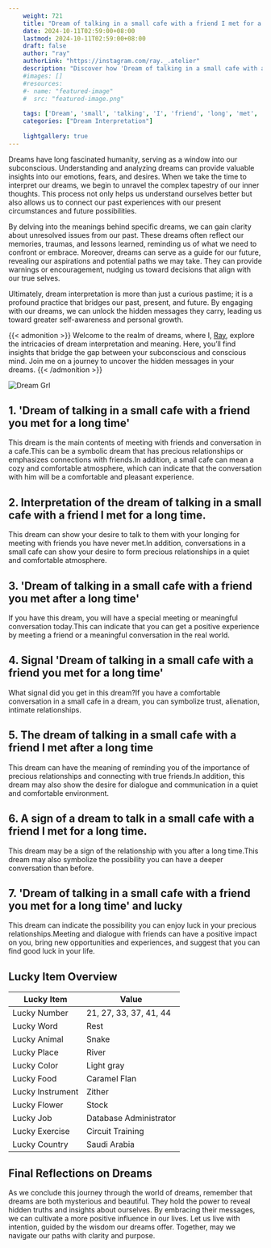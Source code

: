 ```yaml
---
    weight: 721
    title: "Dream of talking in a small cafe with a friend I met for a long time"  # Assuming 'title' column exists
    date: 2024-10-11T02:59:00+08:00
    lastmod: 2024-10-11T02:59:00+08:00
    draft: false
    author: "ray"
    authorLink: "https://instagram.com/ray._.atelier"
    description: "Discover how 'Dream of talking in a small cafe with a friend I met for a long time' can interpret your future and uncover its significant meanings in your life."
    #images: []
    #resources:
    #- name: "featured-image"
    #  src: "featured-image.png"
    
    tags: ['Dream', 'small', 'talking', 'I', 'friend', 'long', 'met', 'time', 'cafe']
    categories: ["Dream Interpretation"]
    
    lightgallery: true
---
```

    
Dreams have long fascinated humanity, serving as a window into our subconscious. Understanding and analyzing dreams can provide valuable insights into our emotions, fears, and desires. When we take the time to interpret our dreams, we begin to unravel the complex tapestry of our inner thoughts. This process not only helps us understand ourselves better but also allows us to connect our past experiences with our present circumstances and future possibilities.

By delving into the meanings behind specific dreams, we can gain clarity about unresolved issues from our past. These dreams often reflect our memories, traumas, and lessons learned, reminding us of what we need to confront or embrace. Moreover, dreams can serve as a guide for our future, revealing our aspirations and potential paths we may take. They can provide warnings or encouragement, nudging us toward decisions that align with our true selves.

Ultimately, dream interpretation is more than just a curious pastime; it is a profound practice that bridges our past, present, and future. By engaging with our dreams, we can unlock the hidden messages they carry, leading us toward greater self-awareness and personal growth.

{{< admonition >}}
Welcome to the realm of dreams, where I, [Ray](https://instagram.com/ray._.atelier), explore the intricacies of dream interpretation and meaning. Here, you’ll find insights that bridge the gap between your subconscious and conscious mind. Join me on a journey to uncover the hidden messages in your dreams.
{{< /admonition >}}

![Dream Grl](https://cdn.pixabay.com/photo/2017/11/02/03/35/gothic-2910057_1280.jpg "Dream Grl")

## 1. 'Dream of talking in a small cafe with a friend you met for a long time'
This dream is the main contents of meeting with friends and conversation in a cafe.This can be a symbolic dream that has precious relationships or emphasizes connections with friends.In addition, a small cafe can mean a cozy and comfortable atmosphere, which can indicate that the conversation with him will be a comfortable and pleasant experience.

## 2. Interpretation of the dream of talking in a small cafe with a friend I met for a long time.
This dream can show your desire to talk to them with your longing for meeting with friends you have never met.In addition, conversations in a small cafe can show your desire to form precious relationships in a quiet and comfortable atmosphere.

## 3. 'Dream of talking in a small cafe with a friend you met after a long time'
If you have this dream, you will have a special meeting or meaningful conversation today.This can indicate that you can get a positive experience by meeting a friend or a meaningful conversation in the real world.

## 4. Signal 'Dream of talking in a small cafe with a friend you met for a long time'
What signal did you get in this dream?If you have a comfortable conversation in a small cafe in a dream, you can symbolize trust, alienation, intimate relationships.

## 5. The dream of talking in a small cafe with a friend I met after a long time
This dream can have the meaning of reminding you of the importance of precious relationships and connecting with true friends.In addition, this dream may also show the desire for dialogue and communication in a quiet and comfortable environment.

## 6. A sign of a dream to talk in a small cafe with a friend I met for a long time.
This dream may be a sign of the relationship with you after a long time.This dream may also symbolize the possibility you can have a deeper conversation than before.

## 7. 'Dream of talking in a small cafe with a friend you met for a long time' and lucky
This dream can indicate the possibility you can enjoy luck in your precious relationships.Meeting and dialogue with friends can have a positive impact on you, bring new opportunities and experiences, and suggest that you can find good luck in your life.

## Lucky Item Overview
| Lucky Item          | Value              |
|---------------|--------------------|
| Lucky Number        | 21, 27, 33, 37, 41, 44  |
| Lucky Word          | Rest |
| Lucky Animal        | Snake |
| Lucky Place         | River     |
| Lucky Color         | Light gray     |
| Lucky Food          | Caramel Flan      |
| Lucky Instrument    | Zither |
| Lucky Flower        | Stock    |
| Lucky Job           | Database Administrator       |
| Lucky Exercise      | Circuit Training  |
| Lucky Country       | Saudi Arabia    |


##  Final Reflections on Dreams

As we conclude this journey through the world of dreams, remember that dreams are both mysterious and beautiful. They hold the power to reveal hidden truths and insights about ourselves. By embracing their messages, we can cultivate a more positive influence in our lives. Let us live with intention, guided by the wisdom our dreams offer. Together, may we navigate our paths with clarity and purpose.
